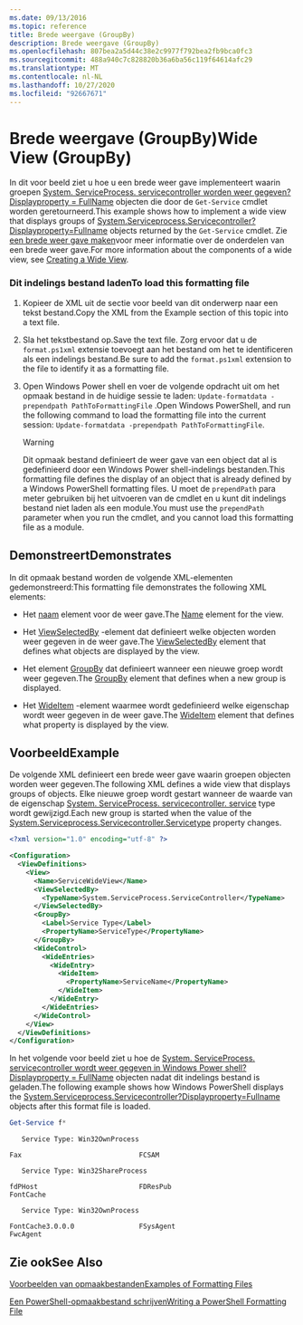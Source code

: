 ```yaml
---
ms.date: 09/13/2016
ms.topic: reference
title: Brede weergave (GroupBy)
description: Brede weergave (GroupBy)
ms.openlocfilehash: 807bea2a5d44c38e2c9977f792bea2fb9bca0fc3
ms.sourcegitcommit: 488a940c7c828820b36a6ba56c119f64614afc29
ms.translationtype: MT
ms.contentlocale: nl-NL
ms.lasthandoff: 10/27/2020
ms.locfileid: "92667671"
---
```

# <a name="wide-view-groupby"></a><span data-ttu-id="f7ae6-103">Brede weergave (GroupBy)</span><span class="sxs-lookup"><span data-stu-id="f7ae6-103">Wide View (GroupBy)</span></span>

<span data-ttu-id="f7ae6-104">In dit voor beeld ziet u hoe u een brede weer gave implementeert waarin groepen [System. ServiceProcess. servicecontroller worden weer gegeven? Displayproperty = FullName](/dotnet/api/System.ServiceProcess.ServiceController) objecten die door de `Get-Service` cmdlet worden geretourneerd.</span><span class="sxs-lookup"><span data-stu-id="f7ae6-104">This example shows how to implement a wide view that displays groups of [System.Serviceprocess.Servicecontroller?Displayproperty=Fullname](/dotnet/api/System.ServiceProcess.ServiceController) objects returned by the `Get-Service` cmdlet.</span></span> <span data-ttu-id="f7ae6-105">Zie [een brede weer gave maken](./creating-a-wide-view.md)voor meer informatie over de onderdelen van een brede weer gave.</span><span class="sxs-lookup"><span data-stu-id="f7ae6-105">For more information about the components of a wide view, see [Creating a Wide View](./creating-a-wide-view.md).</span></span>

### <a name="to-load-this-formatting-file"></a><span data-ttu-id="f7ae6-106">Dit indelings bestand laden</span><span class="sxs-lookup"><span data-stu-id="f7ae6-106">To load this formatting file</span></span>

1. <span data-ttu-id="f7ae6-107">Kopieer de XML uit de sectie voor beeld van dit onderwerp naar een tekst bestand.</span><span class="sxs-lookup"><span data-stu-id="f7ae6-107">Copy the XML from the Example section of this topic into a text file.</span></span>

2. <span data-ttu-id="f7ae6-108">Sla het tekstbestand op.</span><span class="sxs-lookup"><span data-stu-id="f7ae6-108">Save the text file.</span></span> <span data-ttu-id="f7ae6-109">Zorg ervoor dat u de `format.ps1xml` extensie toevoegt aan het bestand om het te identificeren als een indelings bestand.</span><span class="sxs-lookup"><span data-stu-id="f7ae6-109">Be sure to add the `format.ps1xml` extension to the file to identify it as a formatting file.</span></span>

3. <span data-ttu-id="f7ae6-110">Open Windows Power shell en voer de volgende opdracht uit om het opmaak bestand in de huidige sessie te laden: `Update-formatdata -prependpath PathToFormattingFile` .</span><span class="sxs-lookup"><span data-stu-id="f7ae6-110">Open Windows PowerShell, and run the following command to load the formatting file into the current session: `Update-formatdata -prependpath PathToFormattingFile`.</span></span>

   > [!WARNING]
   > <span data-ttu-id="f7ae6-111">Dit opmaak bestand definieert de weer gave van een object dat al is gedefinieerd door een Windows Power shell-indelings bestanden.</span><span class="sxs-lookup"><span data-stu-id="f7ae6-111">This formatting file defines the display of an object that is already defined by a Windows PowerShell formatting files.</span></span> <span data-ttu-id="f7ae6-112">U moet de `prependPath` para meter gebruiken bij het uitvoeren van de cmdlet en u kunt dit indelings bestand niet laden als een module.</span><span class="sxs-lookup"><span data-stu-id="f7ae6-112">You must use the `prependPath` parameter when you run the cmdlet, and you cannot load this formatting file as a module.</span></span>

## <a name="demonstrates"></a><span data-ttu-id="f7ae6-113">Demonstreert</span><span class="sxs-lookup"><span data-stu-id="f7ae6-113">Demonstrates</span></span>

<span data-ttu-id="f7ae6-114">In dit opmaak bestand worden de volgende XML-elementen gedemonstreerd:</span><span class="sxs-lookup"><span data-stu-id="f7ae6-114">This formatting file demonstrates the following XML elements:</span></span>

- <span data-ttu-id="f7ae6-115">Het [naam](./name-element-for-view-format.md) element voor de weer gave.</span><span class="sxs-lookup"><span data-stu-id="f7ae6-115">The [Name](./name-element-for-view-format.md) element for the view.</span></span>

- <span data-ttu-id="f7ae6-116">Het [ViewSelectedBy](./viewselectedby-element-format.md) -element dat definieert welke objecten worden weer gegeven in de weer gave.</span><span class="sxs-lookup"><span data-stu-id="f7ae6-116">The [ViewSelectedBy](./viewselectedby-element-format.md) element that defines what objects are displayed by the view.</span></span>

- <span data-ttu-id="f7ae6-117">Het element [GroupBy](./groupby-element-for-view-format.md) dat definieert wanneer een nieuwe groep wordt weer gegeven.</span><span class="sxs-lookup"><span data-stu-id="f7ae6-117">The [GroupBy](./groupby-element-for-view-format.md) element that defines when a new group is displayed.</span></span>

- <span data-ttu-id="f7ae6-118">Het [WideItem](./wideitem-element-for-widecontrol-format.md) -element waarmee wordt gedefinieerd welke eigenschap wordt weer gegeven in de weer gave.</span><span class="sxs-lookup"><span data-stu-id="f7ae6-118">The [WideItem](./wideitem-element-for-widecontrol-format.md) element that defines what property is displayed by the view.</span></span>

## <a name="example"></a><span data-ttu-id="f7ae6-119">Voorbeeld</span><span class="sxs-lookup"><span data-stu-id="f7ae6-119">Example</span></span>

<span data-ttu-id="f7ae6-120">De volgende XML definieert een brede weer gave waarin groepen objecten worden weer gegeven.</span><span class="sxs-lookup"><span data-stu-id="f7ae6-120">The following XML defines a wide view that displays groups of objects.</span></span> <span data-ttu-id="f7ae6-121">Elke nieuwe groep wordt gestart wanneer de waarde van de eigenschap [System. ServiceProcess. servicecontroller. service](/dotnet/api/System.ServiceProcess.ServiceController.ServiceType) type wordt gewijzigd.</span><span class="sxs-lookup"><span data-stu-id="f7ae6-121">Each new group is started when the value of the [System.Serviceprocess.Servicecontroller.Servicetype](/dotnet/api/System.ServiceProcess.ServiceController.ServiceType) property changes.</span></span>

```xml
<?xml version="1.0" encoding="utf-8" ?>

<Configuration>
  <ViewDefinitions>
    <View>
      <Name>ServiceWideView</Name>
      <ViewSelectedBy>
        <TypeName>System.ServiceProcess.ServiceController</TypeName>
      </ViewSelectedBy>
      <GroupBy>
        <Label>Service Type</Label>
        <PropertyName>ServiceType</PropertyName>
      </GroupBy>
      <WideControl>
        <WideEntries>
          <WideEntry>
            <WideItem>
              <PropertyName>ServiceName</PropertyName>
            </WideItem>
          </WideEntry>
        </WideEntries>
      </WideControl>
    </View>
  </ViewDefinitions>
</Configuration>
```

<span data-ttu-id="f7ae6-122">In het volgende voor beeld ziet u hoe de [System. ServiceProcess. servicecontroller wordt weer gegeven in Windows Power shell? Displayproperty = FullName](/dotnet/api/System.ServiceProcess.ServiceController) objecten nadat dit indelings bestand is geladen.</span><span class="sxs-lookup"><span data-stu-id="f7ae6-122">The following example shows how Windows PowerShell displays the [System.Serviceprocess.Servicecontroller?Displayproperty=Fullname](/dotnet/api/System.ServiceProcess.ServiceController) objects after this format file is loaded.</span></span>

```powershell
Get-Service f*
```

```output
   Service Type: Win32OwnProcess

Fax                             FCSAM

   Service Type: Win32ShareProcess

fdPHost                         FDResPub
FontCache

   Service Type: Win32OwnProcess

FontCache3.0.0.0                FSysAgent
FwcAgent
```

## <a name="see-also"></a><span data-ttu-id="f7ae6-123">Zie ook</span><span class="sxs-lookup"><span data-stu-id="f7ae6-123">See Also</span></span>

[<span data-ttu-id="f7ae6-124">Voorbeelden van opmaakbestanden</span><span class="sxs-lookup"><span data-stu-id="f7ae6-124">Examples of Formatting Files</span></span>](./examples-of-formatting-files.md)

[<span data-ttu-id="f7ae6-125">Een PowerShell-opmaakbestand schrijven</span><span class="sxs-lookup"><span data-stu-id="f7ae6-125">Writing a PowerShell Formatting File</span></span>](./writing-a-powershell-formatting-file.md)
